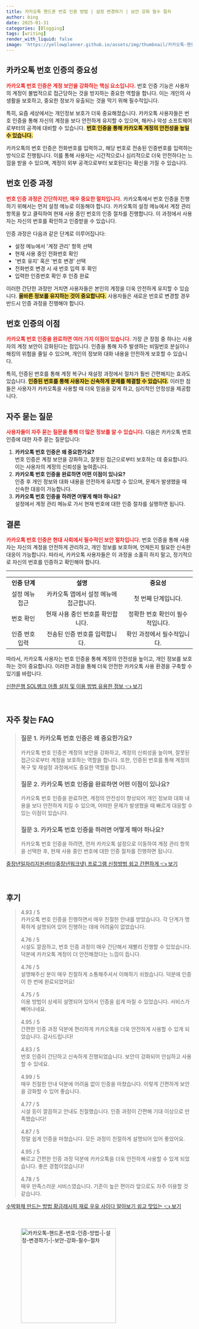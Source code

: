 ```yaml
---
title: 카카오톡 핸드폰 번호 인증 방법 | 설정 변경하기 | 보안 강화 필수 절차
author: bing
date: 2025-01-31
categories: [Blogging]
tags: [writing]
render_with_liquid: false
image: 'https://yellowplanner.github.io/assets/img/thumbnail/카카오톡-핸드폰-번호-인증-방법-|-설정-변경하기-|-보안-강화-필수-절차.webp'
---
```



<h2 id='카카오톡_번호_인증의_중요성'>카카오톡 번호 인증의 중요성</h2>

<p><b><span style="color: #ee2323;">카카오톡 번호 인증은 계정 보안을 강화하는 핵심 요소입니다.</span></b> 번호 인증 기능은 사용자의 계정이 불법적으로 접근당하는 것을 방지하는 중요한 역할을 합니다. 이는 개인의 사생활을 보호하고, 중요한 정보가 유출되는 것을 막기 위해 필수적입니다. </p>

<p>특히, 요즘 세상에서는 개인정보 보호가 더욱 중요해졌습니다. 카카오톡 사용자들은 번호 인증을 통해 자신의 계정을 보다 안전하게 유지할 수 있으며, 해커나 악성 소프트웨어로부터의 공격에 대비할 수 있습니다. <b><span style="background-color: #ffe066;">번호 인증을 통해 카카오톡 계정의 안전성을 높일 수 있습니다.</span></b></p>

<p>카카오톡의 번호 인증은 전화번호를 입력하고, 해당 번호로 전송된 인증번호를 입력하는 방식으로 진행됩니다. 이를 통해 사용자는 시간적으로나 심리적으로 더욱 안전하다는 느낌을 받을 수 있으며, 계정이 외부 공격으로부터 보호된다는 확신을 가질 수 있습니다.</p>

<h2 id='번호_인증_과정'>번호 인증 과정</h2>

<p><b><span style="color: #ee2323;">번호 인증 과정은 간단하지만, 매우 중요한 절차입니다.</span></b> 카카오톡에서 번호 인증을 진행하기 위해서는 먼저 설정 메뉴로 이동해야 합니다. 카카오톡의 설정 메뉴에서 계정 관리 항목을 찾고 클릭하여 현재 사용 중인 번호의 인증 절차를 진행합니다. 이 과정에서 사용자는 자신의 번호를 확인하고 인증받을 수 있습니다.</p>

<p>인증 과정은 다음과 같은 단계로 이루어집니다:</p>

<ul>
    <li>설정 메뉴에서 '계정 관리' 항목 선택</li>
    <li>현재 사용 중인 전화번호 확인</li>
    <li>'번호 유지' 혹은 '번호 변경' 선택</li>
    <li>전화번호 변경 시 새 번호 입력 후 확인</li>
    <li>입력한 인증번호 확인 후 인증 완료</li>
</ul>

<p>이러한 간단한 과정만 거치면 사용자들은 본인의 계정을 더욱 안전하게 유지할 수 있습니다. <b><span style="background-color: #ffe066;">올바른 정보를 유지하는 것이 중요합니다.</span></b> 사용자들은 새로운 번호로 변경할 경우 반드시 인증 과정을 진행해야 합니다.</p>

<h2 id='번호_인증의_이점'>번호 인증의 이점</h2>

<p><b><span style="color: #ee2323;">카카오톡 번호 인증을 완료하면 여러 가지 이점이 있습니다.</span></b> 가장 큰 장점 중 하나는 사용자의 계정 보안이 강화된다는 점입니다. 인증을 통해 자주 발생하는 비밀번호 분실이나 해킹의 위험을 줄일 수 있으며, 개인의 정보와 대화 내용을 안전하게 보호할 수 있습니다.</p>

<p>특히, 인증된 번호를 통해 계정 복구나 재설정 과정에서 절차가 훨씬 간편해지는 효과도 있습니다. <b><span style="background-color: #ffe066;">인증된 번호를 통해 사용자는 신속하게 문제를 해결할 수 있습니다.</span></b> 이러한 점들은 사용자가 카카오톡을 사용할 때 더욱 믿음을 갖게 하고, 심리적인 안정성을 제공합니다.</p>

<h2 id='자주_묻는_질문'>자주 묻는 질문</h2>

<p><b><span style="color: #ee2323;">사용자들이 자주 묻는 질문을 통해 더 많은 정보를 알 수 있습니다.</span></b> 다음은 카카오톡 번호 인증에 대한 자주 묻는 질문입니다:</p>

<ol>
    <li><b>카카오톡 번호 인증은 왜 중요한가요?</b><br> 번호 인증은 계정 보안을 강화하고, 잘못된 접근으로부터 보호하는 데 중요합니다. 이는 사용자의 계정의 신뢰성을 높여줍니다.</li>
    <li><b>카카오톡 번호 인증을 완료하면 어떤 이점이 있나요?</b><br> 인증 후 개인 정보와 대화 내용을 안전하게 유지할 수 있으며, 문제가 발생했을 때 신속한 대응이 가능합니다.</li>
    <li><b>카카오톡 번호 인증을 하려면 어떻게 해야 하나요?</b><br> 설정에서 계정 관리 메뉴로 가서 현재 번호에 대한 인증 절차를 실행하면 됩니다.</li>
</ol>

<h2 id='결론'>결론</h2>

<p><b><span style="color: #ee2323;">카카오톡 번호 인증은 현대 사회에서 필수적인 보안 절차입니다.</span></b> 번호 인증을 통해 사용자는 자신의 계정을 안전하게 관리하고, 개인 정보를 보호하며, 언제든지 필요한 신속한 대응이 가능합니다. 따라서, 카카오톡 사용자들은 이 과정을 소홀히 하지 말고, 정기적으로 자신의 번호를 인증하고 확인해야 합니다.</p>

<hr />

<table>
    <tr>
        <td style="text-align: center; height: 17px;"><b>인증 단계</b></td>
        <td style="text-align: center; height: 17px;"><b>설명</b></td>
        <td style="text-align: center; height: 17px;"><b>중요성</b></td>
    </tr>
    <tr>
        <td style="text-align: center; height: 17px;">설정 메뉴 접근</td>
        <td style="text-align: center; height: 17px;">카카오톡 앱에서 설정 메뉴에 접근합니다.</td>
        <td style="text-align: center; height: 17px;">첫 번째 단계입니다.</td>
    </tr>
    <tr>
        <td style="text-align: center; height: 17px;">번호 확인</td>
        <td style="text-align: center; height: 17px;">현재 사용 중인 번호를 확인합니다.</td>
        <td style="text-align: center; height: 17px;">정확한 번호 확인이 필수적입니다.</td>
    </tr>
    <tr>
        <td style="text-align: center; height: 17px;">인증 번호 입력</td>
        <td style="text-align: center; height: 17px;">전송된 인증 번호를 입력합니다.</td>
        <td style="text-align: center; height: 17px;">확인 과정에서 필수적입니다.</td>
    </tr>
</table>

<p>따라서, 카카오톡 사용자는 번호 인증을 통해 계정의 안전성을 높이고, 개인 정보를 보호하는 것이 중요합니다. 이러한 과정을 통해 더욱 안전한 카카오톡 사용 환경을 구축할 수 있기를 바랍니다.</p>


<p><a class="click-button" title="신한은행 SOL뱅크 어플 설치 및 이용 방법 유용한 정보" href="https://yellowplanner.github.io/posts/%EC%8B%A0%ED%95%9C%EC%9D%80%ED%96%89-SOL%EB%B1%85%ED%81%AC-%EC%96%B4%ED%94%8C-%EC%84%A4%EC%B9%98-%EB%B0%8F-%EC%9D%B4%EC%9A%A9-%EB%B0%A9%EB%B2%95-%EC%9C%A0%EC%9A%A9%ED%95%9C-%EC%A0%95%EB%B3%B4/" rel="dofollow">신한은행 SOL뱅크 어플 설치 및 이용 방법 유용한 정보 👈 보기</a></p><br>
<h2 id='자주_찾는_FAQ'>자주 찾는 FAQ</h2>
<div itemscope="" itemtype="https://schema.org/FAQPage"> 
<blockquote> 
<div itemscope="" itemprop="mainEntity" itemtype="https://schema.org/Question"> 
<h3 itemprop="name">질문 1. 카카오톡 번호 인증은 왜 중요한가요?</h3> 
<div itemscope="" itemprop="acceptedAnswer" itemtype="https://schema.org/Answer"> 
<span itemprop="text"> 
<p>카카오톡 번호 인증은 계정의 보안을 강화하고, 계정의 신뢰성을 높이며, 잘못된 접근으로부터 계정을 보호하는 역할을 합니다. 또한, 인증된 번호를 통해 계정의 복구 및 재설정 과정에서도 중요한 역할을 합니다.</p> 
</span> 
</div> 
</div> 
<div itemscope="" itemprop="mainEntity" itemtype="https://schema.org/Question"> 
<h3 itemprop="name">질문 2. 카카오톡 번호 인증을 완료하면 어떤 이점이 있나요?</h3> 
<div itemscope="" itemprop="acceptedAnswer" itemtype="https://schema.org/Answer"> 
<span itemprop="text"> 
<p>카카오톡 번호 인증을 완료하면, 계정의 안전성이 향상되어 개인 정보와 대화 내용을 보다 안전하게 지킬 수 있으며, 어떠한 문제가 발생했을 때 빠르게 대응할 수 있는 이점이 있습니다.</p> 
</span> 
</div> 
</div> 
<div itemscope="" itemprop="mainEntity" itemtype="https://schema.org/Question"> 
<h3 itemprop="name">질문 3. 카카오톡 번호 인증을 하려면 어떻게 해야 하나요?</h3> 
<div itemscope="" itemprop="acceptedAnswer" itemtype="https://schema.org/Answer"> 
<span itemprop="text"> 
<p>카카오톡 번호 인증을 하려면, 먼저 카카오톡 설정으로 이동하여 계정 관리 항목을 선택한 후, 현재 사용 중인 번호에 대한 인증 절차를 진행하면 됩니다.</p> 
</span> 
</div> 
</div> 
</blockquote> 
</div>
<p><a class="click-button" title="중장년일자리지원센터(중장년워크넷) 프로그램 신청방법 쉽고 간편하게" href="https://yellowplanner.github.io/posts/%EC%A4%91%EC%9E%A5%EB%85%84%EC%9D%BC%EC%9E%90%EB%A6%AC%EC%A7%80%EC%9B%90%EC%84%BC%ED%84%B0(%EC%A4%91%EC%9E%A5%EB%85%84%EC%9B%8C%ED%81%AC%EB%84%B7)-%ED%94%84%EB%A1%9C%EA%B7%B8%EB%9E%A8-%EC%8B%A0%EC%B2%AD%EB%B0%A9%EB%B2%95-%EC%89%BD%EA%B3%A0-%EA%B0%84%ED%8E%B8%ED%95%98%EA%B2%8C/" rel="dofollow">중장년일자리지원센터(중장년워크넷) 프로그램 신청방법 쉽고 간편하게 👈 보기</a></p><br>
<h2 id='후기'>후기</h2>
<div itemscope itemtype="https://schema.org/Product">
  <blockquote>
  <div itemprop="review" itemscope itemtype="https://schema.org/Review">
      <div itemprop="reviewRating" itemscope itemtype="https://schema.org/Rating"> <span itemprop="ratingValue">4.93</span> / <span itemprop="bestRating">5</span> </div>
      <span itemprop="reviewBody">카카오톡 번호 인증을 진행하면서 매우 친절한 안내를 받았습니다. 각 단계가 명확하게 설명되어 있어 진행하는 데에 어려움이 없었습니다.</span>
  </div>
  <br>
  <div itemprop="review" itemscope itemtype="https://schema.org/Review">
      <div itemprop="reviewRating" itemscope itemtype="https://schema.org/Rating"> <span itemprop="ratingValue">4.76</span> / <span itemprop="bestRating">5</span> </div>
      <span itemprop="reviewBody">시설도 깔끔하고, 번호 인증 과정이 매우 간단해서 재빨리 진행할 수 있었습니다. 덕분에 카카오톡 계정이 더 안전해졌다는 느낌이 듭니다.</span>
  </div>
  <br>
  <div itemprop="review" itemscope itemtype="https://schema.org/Review">
      <div itemprop="reviewRating" itemscope itemtype="https://schema.org/Rating"> <span itemprop="ratingValue">4.76</span> / <span itemprop="bestRating">5</span> </div>
      <span itemprop="reviewBody">설명해주신 분이 매우 친절하게 소통해주셔서 이해하기 쉬웠습니다. 덕분에 인증이 한 번에 완료되었어요!</span>
  </div>
  <br>
  <div itemprop="review" itemscope itemtype="https://schema.org/Review">
      <div itemprop="reviewRating" itemscope itemtype="https://schema.org/Rating"> <span itemprop="ratingValue">4.75</span> / <span itemprop="bestRating">5</span> </div>
      <span itemprop="reviewBody">이용 방법이 상세히 설명되어 있어서 인증을 쉽게 마칠 수 있었습니다. 서비스가 빼어나네요.</span>
  </div>
  <br>
  <div itemprop="review" itemscope itemtype="https://schema.org/Review">
      <div itemprop="reviewRating" itemscope itemtype="https://schema.org/Rating"> <span itemprop="ratingValue">4.95</span> / <span itemprop="bestRating">5</span> </div>
      <span itemprop="reviewBody">간편한 인증 과정 덕분에 편리하게 카카오톡을 더욱 안전하게 사용할 수 있게 되었습니다. 감사드립니다!</span>
  </div>
  <br>
  <div itemprop="review" itemscope itemtype="https://schema.org/Review">
      <div itemprop="reviewRating" itemscope itemtype="https://schema.org/Rating"> <span itemprop="ratingValue">4.83</span> / <span itemprop="bestRating">5</span> </div>
      <span itemprop="reviewBody">번호 인증이 간단하고 신속하게 진행되었습니다. 보안이 강화되어 안심하고 사용할 수 있네요.</span>
  </div>
  <br>
  <div itemprop="review" itemscope itemtype="https://schema.org/Review">
      <div itemprop="reviewRating" itemscope itemtype="https://schema.org/Rating"> <span itemprop="ratingValue">4.99</span> / <span itemprop="bestRating">5</span> </div>
      <span itemprop="reviewBody">매우 친절한 안내 덕분에 어려움 없이 인증을 마쳤습니다. 이렇게 간편하게 보안을 강화할 수 있어 좋습니다.</span>
  </div>
  <br>
  <div itemprop="review" itemscope itemtype="https://schema.org/Review">
      <div itemprop="reviewRating" itemscope itemtype="https://schema.org/Rating"> <span itemprop="ratingValue">4.77</span> / <span itemprop="bestRating">5</span> </div>
      <span itemprop="reviewBody">시설 등이 깔끔하고 안내도 친절했습니다. 인증 과정이 간편해 기대 이상으로 만족했습니다!</span>
  </div>
  <br>
  <div itemprop="review" itemscope itemtype="https://schema.org/Review">
      <div itemprop="reviewRating" itemscope itemtype="https://schema.org/Rating"> <span itemprop="ratingValue">4.87</span> / <span itemprop="bestRating">5</span> </div>
      <span itemprop="reviewBody">정말 쉽게 인증을 마쳤습니다. 모든 과정이 친절하게 설명되어 있어 좋았어요.</span>
  </div>
  <br>
  <div itemprop="review" itemscope itemtype="https://schema.org/Review">
      <div itemprop="reviewRating" itemscope itemtype="https://schema.org/Rating"> <span itemprop="ratingValue">4.95</span> / <span itemprop="bestRating">5</span> </div>
      <span itemprop="reviewBody">빠르고 간편한 인증 과정 덕분에 카카오톡을 더욱 안전하게 사용할 수 있게 되었습니다. 좋은 경험이었습니다!</span>
  </div>
  <br>
  <div itemprop="review" itemscope itemtype="https://schema.org/Review">
      <div itemprop="reviewRating" itemscope itemtype="https://schema.org/Rating"> <span itemprop="ratingValue">4.78</span> / <span itemprop="bestRating">5</span> </div>
      <span itemprop="reviewBody">매우 만족스러운 서비스였습니다. 기준이 높은 편이라 앞으로도 자주 이용할 것 같습니다.</span>
  </div>
  </blockquote>
</div>
<p><a class="click-button" title="수박화채 만드는 방법 황금레시피 재료 우유 사이다 알아보기 쉽고 맛있는" href="https://yellowplanner.github.io/posts/%EC%88%98%EB%B0%95%ED%99%94%EC%B1%84-%EB%A7%8C%EB%93%9C%EB%8A%94-%EB%B0%A9%EB%B2%95-%ED%99%A9%EA%B8%88%EB%A0%88%EC%8B%9C%ED%94%BC-%EC%9E%AC%EB%A3%8C-%EC%9A%B0%EC%9C%A0-%EC%82%AC%EC%9D%B4%EB%8B%A4-%EC%95%8C%EC%95%84%EB%B3%B4%EA%B8%B0-%EC%89%BD%EA%B3%A0-%EB%A7%9B%EC%9E%88%EB%8A%94/" rel="dofollow">수박화채 만드는 방법 황금레시피 재료 우유 사이다 알아보기 쉽고 맛있는 👈 보기</a></p><br>
<figure class="image"><img src="https://yellowplanner.github.io/assets/img/thumbnail/카카오톡-핸드폰-번호-인증-방법-|-설정-변경하기-|-보안-강화-필수-절차.webp" alt="카카오톡-핸드폰-번호-인증-방법-|-설정-변경하기-|-보안-강화-필수-절차" width="256" height="256"></figure>